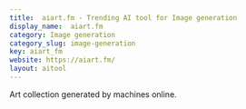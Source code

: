 ```yaml
---
title:  aiart.fm - Trending AI tool for Image generation
display_name:  aiart.fm
category: Image generation
category_slug: image-generation
key: aiart_fm
website: https://aiart.fm/
layout: aitool
---
```


Art collection generated by machines online.
